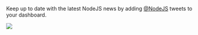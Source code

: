 Keep up to date with the latest NodeJS news by adding [@NodeJS](https://twitter.com/NodeJS) tweets to your dashboard.

![](https://github.com/GregTrevellick/VsixTwitterWidget/blob/master/Src/@NodeJS/artefacts/Screenshot.png?raw=true)